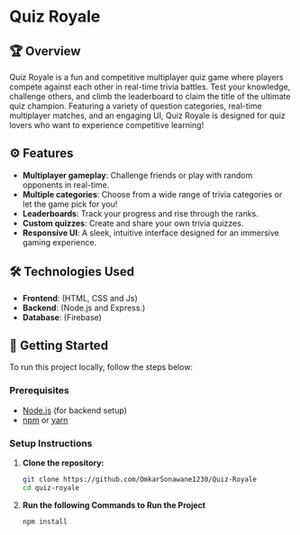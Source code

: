# Quiz Royale

## 🏆 Overview
Quiz Royale is a fun and competitive multiplayer quiz game where players compete against each other in real-time trivia battles. Test your knowledge, challenge others, and climb the leaderboard to claim the title of the ultimate quiz champion. Featuring a variety of question categories, real-time multiplayer matches, and an engaging UI, Quiz Royale is designed for quiz lovers who want to experience competitive learning!

## ⚙️ Features
- **Multiplayer gameplay**: Challenge friends or play with random opponents in real-time.
- **Multiple categories**: Choose from a wide range of trivia categories or let the game pick for you!
- **Leaderboards**: Track your progress and rise through the ranks.
- **Custom quizzes**: Create and share your own trivia quizzes.
- **Responsive UI**: A sleek, intuitive interface designed for an immersive gaming experience.

## 🛠️ Technologies Used
- **Frontend**: (HTML, CSS and Js)
- **Backend**: (Node.js and Express.)
- **Database**: (Firebase)
<!-- - **Real-time communication**: (Socket.IO, WebSockets, etc.)
- **Authentication**: (OAuth, JWT, etc.)
- **Hosting**: (Heroku, AWS, Firebase Hosting, etc.) -->

## 🚀 Getting Started

To run this project locally, follow the steps below:

### Prerequisites
- [Node.js](https://nodejs.org/) (for backend setup)
- [npm](https://www.npmjs.com/) or [yarn](https://yarnpkg.com/)
<!-- - (List any other necessary tools or dependencies) -->

### Setup Instructions

1. **Clone the repository:**

   ```bash
   git clone https://github.com/OmkarSonawane1230/Quiz-Royale
   cd quiz-royale

2. **Run the following Commands to Run the Project**

    ```
    npm install
    ```